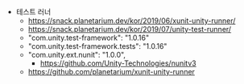 
* 테스트 러너
  - https://snack.planetarium.dev/kor/2019/06/xunit-unity-runner/
  - https://snack.planetarium.dev/kor/2019/07/unity-test-runner/
  - "com.unity.test-framework": "1.0.16"
  - "com.unity.test-framework.tests": "1.0.16"
  - "com.unity.ext.nunit": "1.0.0",
    - https://github.com/Unity-Technologies/nunitv3
  - https://github.com/planetarium/xunit-unity-runner